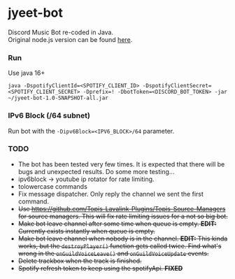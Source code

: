 # jyeet-bot

Discord Music Bot re-coded in Java.<br>
Original node.js version can be found [here](https://github.com/phxgg/yeet-bot).

### Run

Use java 16+

```
java -DspotifyClientId=<SPOTIFY_CLIENT_ID> -DspotifyClientSecret=<SPOTIFY_CLIENT_SECRET> -Dprefix=! -DbotToken=<DISCORD_BOT_TOKEN> -jar ~/jyeet-bot-1.0-SNAPSHOT-all.jar
```

### IPv6 Block (/64 subnet)

Run bot with the `-Dipv6Block=<IPV6_BLOCK>/64` parameter.

### TODO

* The bot has been tested very few times. It is expected that there will be bugs
and unexpected results. Do some more testing...
* ipv6block -> youtube ip rotator for rate limiting.
* tolowercase commands
* Fix message dispatcher. Only reply the channel we sent the first command.
* <s>Use https://github.com/Topis-Lavalink-Plugins/Topis-Source-Managers for source managers.
    This will fix rate limiting issues for a not so big bot.</s>
* <s>Make bot leave channel after some time when queue is empty.
  **EDIT:** Currently exists instantly when queue is empty.</s>
* <s>Make bot leave channel when nobody is in the channel.
  **EDIT:** This kinda works, but the `destroyPlayer()` function gets called twice.
  Find what's wrong in the `onGuildVoiceLeave()` and `onGuildVoiceUpdate` events.</s>
* <s>Delete trackbox when the track is finished.</s>
* <s>Spotify refresh token to keep using the spotifyApi. **FIXED**</s>
